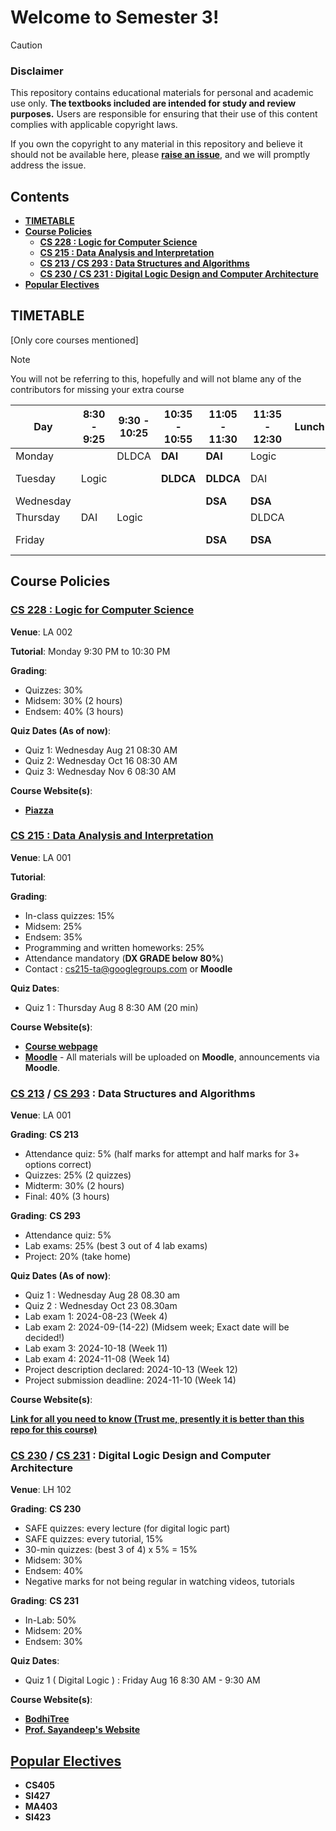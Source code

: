 # Welcome to Semester 3!

> [!CAUTION]
>
> ### Disclaimer
>
> This repository contains educational materials for personal and academic use only.
> **The textbooks included are intended for study and review purposes.**
> Users are responsible for ensuring that their use of this content complies with applicable copyright laws.
>
> If you own the copyright to any material in this repository and believe it should not be available here,
> please [**raise an issue**](https://github.com/MalayKedia/Sem_3/issues), and we will promptly address the issue.

## Contents

- [**TIMETABLE**](#timetable)
- [**Course Policies**](#course-policies)
  - [**CS 228 : Logic for Computer Science**](#cs-228--logic-for-computer-science)
  - [**CS 215 : Data Analysis and Interpretation**](#cs-215--data-analysis-and-interpretation)
  - [**CS 213 / CS 293 : Data Structures and Algorithms**](#cs-213--cs-293--data-structures-and-algorithms)
  - [**CS 230 / CS 231 : Digital Logic Design and Computer Architecture**](#cs-230--cs-231--digital-logic-design-and-computer-architecture)
- [**Popular Electives**](#popular-electives)

## TIMETABLE

[Only core courses mentioned]

> [!NOTE]
>
> You will not be referring to this, hopefully and will not blame any of the contributors for missing your extra course

| Day       | 8:30 - 9:25 | 9:30 - 10:25 | 10:35 - 10:55 | 11:05 - 11:30 | 11:35 - 12:30 | Lunch | 2:00 - 3:25   | 3:30 - 4:55   |
| --------- | ----------- | ------------ | ------------- | ------------- | ------------- | ----- | ------------- | ------------- |
| Monday    |             | DLDCA        | **DAI**       | **DAI**       | Logic         |       |               | Economics     |
| Tuesday   | Logic       |              | **DLDCA**     | **DLDCA**     | DAI           |       | **DLDCA Lab** | **DLDCA Lab** |
| Wednesday |             |              |               | **DSA**       | **DSA**       |       |               |               |
| Thursday  | DAI         | Logic        |               |               | DLDCA         |       |               | Economics     |
| Friday    |             |              |               | **DSA**       | **DSA**       |       | **DSA Lab**   | **DSA Lab**   |

## Course Policies

### [CS 228 : Logic for Computer Science](CS228)

**Venue**: LA 002

**Tutorial**: Monday 9:30 PM to 10:30 PM

**Grading**:

- Quizzes: 30%
- Midsem: 30% (2 hours)
- Endsem: 40% (3 hours)

**Quiz Dates (As of now)**:

- Quiz 1: Wednesday Aug 21 08:30 AM
- Quiz 2: Wednesday Oct 16 08:30 AM
- Quiz 3: Wednesday Nov 6 08:30 AM

**Course Website(s)**:

- [**Piazza**](https://piazza.com/iit_bombay/fall2024/cs228)

### [CS 215 : Data Analysis and Interpretation](CS215)

**Venue**: LA 001

**Tutorial**:

**Grading**:

- In-class quizzes: 15%
- Midsem: 25%
- Endsem: 35%
- Programming and written homeworks: 25%
- Attendance mandatory (**DX GRADE below 80%**)
- Contact : cs215-ta@googlegroups.com or **Moodle**

**Quiz Dates**:

- Quiz 1 : Thursday Aug 8 8:30 AM (20 min)

**Course Website(s)**:

- [**Course webpage**](https://docs.google.com/document/d/1hJsh_aPXoxw60PqZGtcri7NGXg4RPfQXIgstBEEuYc4)
- [**Moodle**](https://moodle.iitb.ac.in/course/view.php?id=3946) - All materials will be uploaded on **Moodle**, announcements via **Moodle**.

### [CS 213](CS213) / [CS 293](CS293) : Data Structures and Algorithms

**Venue**: LA 001

**Grading**: **CS 213**

- Attendance quiz: 5% (half marks for attempt and half marks for 3+ options correct)
- Quizzes: 25% (2 quizzes)
- Midterm: 30% (2 hours)
- Final: 40% (3 hours)

**Grading**: **CS 293**

- Attendance quiz: 5%
- Lab exams: 25% (best 3 out of 4 lab exams)
- Project: 20% (take home)

**Quiz Dates (As of now)**:

- Quiz 1 : Wednesday Aug 28 08.30 am
- Quiz 2 : Wednesday Oct 23 08.30am
- Lab exam 1: 2024-08-23 (Week 4)
- Lab exam 2: 2024-09-(14-22) (Midsem week; Exact date will be decided!)
- Lab exam 3: 2024-10-18 (Week 11)
- Lab exam 4: 2024-11-08 (Week 14)
- Project description declared: 2024-10-13 (Week 12)
- Project submission deadline: 2024-11-10 (Week 14)

**Course Website(s)**:

[**Link for all you need to know (Trust me, presently it is better than this repo for this course)**](https://www.cse.iitb.ac.in/~akg/courses/2024-ds/)

### [CS 230](CS230) / [CS 231](CS231) : Digital Logic Design and Computer Architecture

**Venue**: LH 102

**Grading**: **CS 230**

- SAFE quizzes: every lecture (for digital logic part)
- SAFE quizzes: every tutorial, 15%
- 30-min quizzes: (best 3 of 4) x 5% = 15%
- Midsem: 30%
- Endsem: 40%
- Negative marks for not being regular in watching videos, tutorials

**Grading**: **CS 231**

- In-Lab: 50%
- Midsem: 20%
- Endsem: 30%

**Quiz Dates**:

- Quiz 1 ( Digital Logic ) : Friday Aug 16 8:30 AM - 9:30 AM

**Course Website(s)**:

- [**BodhiTree**](https://robin.bodhi.cse.iitb.ac.in/courseware/course/59)
- [**Prof. Sayandeep's Website**](https://sites.google.com/view/sayandeepsaha/home)

## [Popular Electives](Popular_Electives)

- **CS405**
- **SI427**
- **MA403**
- **SI423**
